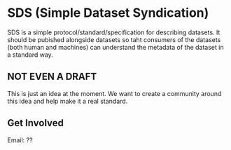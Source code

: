 # SDS (Simple Dataset Syndication)

SDS is a simple protocol/standard/specification for describing datasets.  It 
should be pubished alongside datasets so taht consumers of the datasets 
(both human and machines) can understand the metadata of the dataset in a
standard way.

## NOT EVEN A DRAFT

This is just an idea at the moment.  We want to create a community
around this idea and help make it a real standard.

## Get Involved

Email: ??